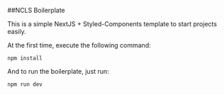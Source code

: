 ##NCLS Boilerplate

This is a simple NextJS + Styled-Components template to start projects easily.

At the first time, execute the following command:

```
npm install
```
And to run the boilerplate, just run:
```
npm run dev
```

